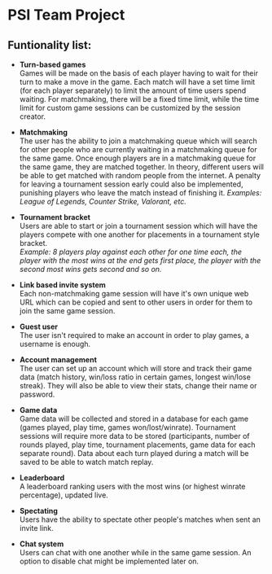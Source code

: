 # PSI Team Project


## Funtionality list:
- **Turn-based games**  
Games will be made on the basis of each player having to wait for their turn to make a move in the game. Each match will have a set time limit (for each player separately) to limit the amount of time users spend waiting. For matchmaking, there will be a fixed time limit, while the time limit for custom game sessions can be customized by the session creator. 

- **Matchmaking**  
The user has the ability to join a matchmaking queue which will search for other people who are currently waiting in a matchmaking queue for the same game. Once enough players are in a matchmaking queue for the same game, they are matched together. In theory, different users will be able to get matched with random people from the internet. A penalty for leaving a tournament session early could also be implemented, punishing players who leave the match instead of finishing it.
*Examples: League of Legends, Counter Strike, Valorant, etc.*  

- **Tournament bracket**  
Users are able to start or join a tournament session which will have the players compete with one another for placements in a tournament style bracket.  
*Example: 8 players play against each other for one time each, the player with the most wins at the end gets first place, the player with the second most wins gets second and so on.*  

- **Link based invite system**  
Each non-matchmaking game session will have it's own unique web URL which can be copied and sent to other users in order for them to join the same game session.

- **Guest user**  
The user isn't required to make an account in order to play games, a username is enough.

- **Account management**  
The user can set up an account which will store and track their game data (match history, win/loss ratio in certain games, longest win/lose streak). They will also be able to view their stats, change their name or password.

- **Game data**  
Game data will be collected and stored in a database for each game (games played, play time, games won/lost/winrate). Tournament sessions will require more data to be stored (participants, number of rounds played, play time, tournament placements, game data for each separate round). Data about each turn played during a match will be saved to be able to watch match replay.

- **Leaderboard**  
A leaderboard ranking users with the most wins (or highest winrate percentage), updated live.

- **Spectating**  
Users have the ability to spectate other people's matches when sent an invite link.

- **Chat system**  
Users can chat with one another while in the same game session. An option to disable chat might be implemented later on.
